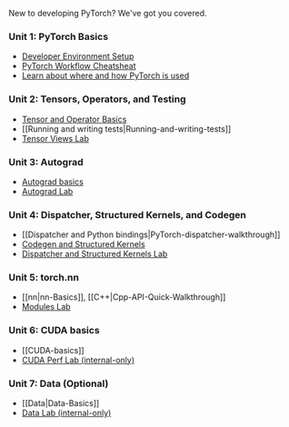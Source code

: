 New to developing PyTorch? We've got you covered.

### Unit 1: PyTorch Basics
- [Developer Environment Setup](https://github.com/pytorch/pytorch/wiki/PyTorch-Basics#development-setup)
- [PyTorch Workflow Cheatsheat](https://github.com/pytorch/pytorch/wiki/PyTorch-Workflow-Cheatsheat)
- [Learn about where and how PyTorch is used](https://github.com/pytorch/pytorch/wiki/PyTorch-Basics#learn-about-how-to-use-pytorch)

### Unit 2: Tensors, Operators, and Testing
- [Tensor and Operator Basics](https://github.com/pytorch/pytorch/wiki/Tensor-and-Operator-Basics)
- [[Running and writing tests|Running-and-writing-tests]]
- [Tensor Views Lab](https://colab.research.google.com/drive/1rJP2aw-f5Iwqwri0_Ei_OI8_esh1Nyeq#scrollTo=LpTEuP0JZzav&line=1&uniqifier=1)

### Unit 3: Autograd
- [Autograd basics](https://github.com/pytorch/pytorch/wiki/Autograd-Basics)
- [Autograd Lab](https://github.com/pytorch/pytorch/wiki/Autograd-Onboarding-Lab)

### Unit 4: Dispatcher, Structured Kernels, and Codegen
- [[Dispatcher and Python bindings|PyTorch-dispatcher-walkthrough]]
- [Codegen and Structured Kernels](https://github.com/pytorch/pytorch/wiki/Codegen-and-Structured-Kernels)
- [Dispatcher and Structured Kernels Lab](https://github.com/pytorch/pytorch/wiki/Dispatcher---Structured-Kernels-Lab)

### Unit 5: torch.nn
- [[nn|nn-Basics]], [[C++|Cpp-API-Quick-Walkthrough]]
- [Modules Lab](https://github.com/pytorch/pytorch/wiki/Module-Onboarding-Lab)

### Unit 6: CUDA basics
- [[CUDA-basics]]
- [CUDA Perf Lab (internal-only)](https://github.com/pytorch/pytorch/wiki/CUDA-basics#debugging-and-profiling-tips)

### Unit 7: Data (Optional)
- [[Data|Data-Basics]]
- [Data Lab (internal-only)](https://github.com/pytorch/pytorch/wiki/Data-Basics#lab-for-dataloader-and-datapipe)
